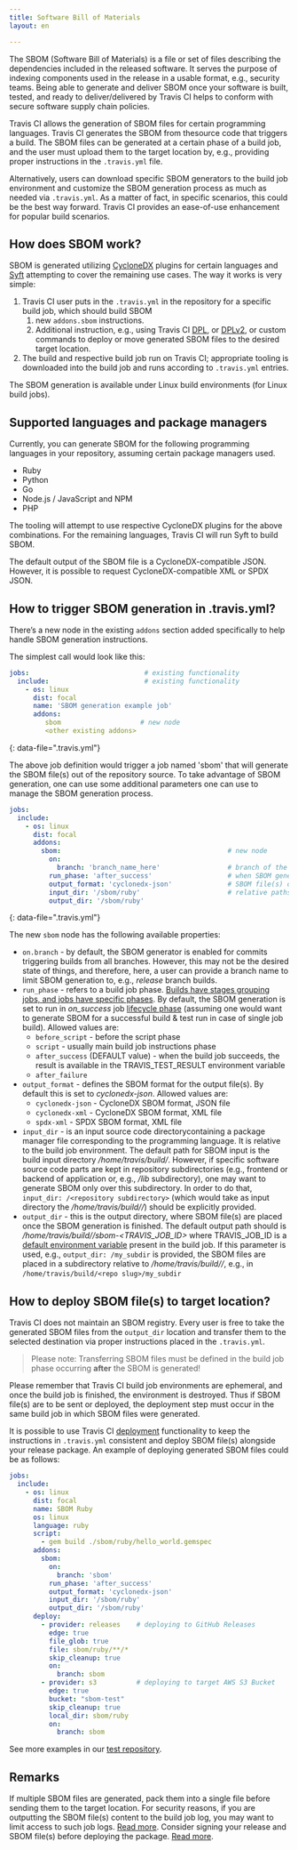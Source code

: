 ```yaml
---
title: Software Bill of Materials
layout: en

---
```


The SBOM (Software Bill of Materials) is a file or set of files describing the dependencies included in the released software. It serves the purpose of indexing components used in the release in a usable format, e.g., security teams. Being able to generate and deliver SBOM once your software is built, tested, and ready to deliver/delivered by Travis CI helps to conform with secure software supply chain policies.

Travis CI allows the generation of SBOM files for certain programming languages. Travis CI generates the SBOM from thesource code that triggers a build. The SBOM files can be generated at a certain phase of a build job, and the user must upload them to the target location by, e.g., providing proper instructions in the `.travis.yml` file. 

Alternatively, users can download specific SBOM generators to the build job environment and customize the SBOM generation process as much as needed via `.travis.yml`. As a matter of fact, in specific scenarios, this could be the best way forward. Travis CI provides an ease-of-use enhancement for popular build scenarios.

## How does SBOM work?

SBOM is generated utilizing [CycloneDX](https://cyclonedx.org/tool-center/) plugins for certain languages and [Syft](https://github.com/anchore/syft/) attempting to cover the remaining use cases. 
The way it works is very simple:

1. Travis CI user puts in the `.travis.yml` in the repository for a specific build job, which should build SBOM
    1. new `addons.sbom` instructions. 
    2. Additional instruction, e.g., using Travis CI [DPL](/user/deployment), or [DPLv2](/user/deployment-v2), or custom commands to deploy or move generated SBOM files to the desired target location.
2. The build and respective build job run on Travis CI; appropriate tooling is downloaded into the build job and runs according to `.travis.yml` entries.

The SBOM generation is available under Linux build environments (for Linux build jobs).


## Supported languages and package managers

Currently, you can generate SBOM for the following programming languages in your repository, assuming certain package managers used. 

 * Ruby
 * Python
 * Go
 * Node.js / JavaScript and NPM
 * PHP

The tooling will attempt to use respective CycloneDX plugins for the above combinations. 
For the remaining languages, Travis CI will run Syft to build SBOM. 

The default output of the SBOM file is a CycloneDX-compatible JSON. However, it is possible to request CycloneDX-compatible XML or SPDX JSON.


## How to trigger SBOM generation in .travis.yml?

There’s a new node in the existing `addons` section added specifically to help handle SBOM generation instructions.

The simplest call would look like this:

```yaml
jobs:                             # existing functionality
  include:                        # existing functionality
    - os: linux
      dist: focal
      name: 'SBOM generation example job'
      addons:
         sbom                    # new node
         <other existing addons>
```
{: data-file=".travis.yml"}

The above job definition would trigger a job named 'sbom' that will generate the SBOM file(s) out of the repository source. To take advantage of SBOM generation, one can use some additional parameters one can use to manage the SBOM generation process.

```yaml
jobs:
  include:
    - os: linux
      dist: focal
      addons:
        sbom:                                          # new node
          on:
            branch: 'branch_name_here'                 # branch of the repository
          run_phase: 'after_success'                   # when SBOM generation should be executed; see below
          output_format: 'cyclonedx-json'              # SBOM file(s) output format
          input_dir: '/sbom/ruby'                      # relative paths within build job environments, see below
          output_dir: '/sbom/ruby'
```
{: data-file=".travis.yml"}

The new `sbom` node has the following available properties:

* `on.branch` - by default, the SBOM generator is enabled for commits triggering builds from all branches. However, this may not be the desired state of things, and therefore, here, a user can provide a branch name to limit SBOM generation to, e.g., *release* branch builds.
* `run_phase` - refers to a build job phase. [Builds have stages grouping jobs, and jobs have specific phases](/user/for-beginners/#builds-stages-jobs-and-phases). By default, the SBOM generation is set to run in *on_success* job [lifecycle phase](/user/job-lifecycle/#the-job-lifecycle) (assuming one would want to generate SBOM for a successful build & test run in case of single job build). Allowed values are:
    * `before_script` - before the script phase
    * `script` - usually main build job instructions phase
    * `after_success` (DEFAULT value) - when the build job succeeds, the result is available in the TRAVIS_TEST_RESULT environment variable
    * `after_failure`
*  `output_format` - defines the SBOM format for the output file(s). By default this is set to *cyclonedx-json*. Allowed values are:
    * `cyclonedx-json` - CycloneDX SBOM format, JSON file
    * `cyclonedx-xml` - CycloneDX SBOM format, XML file
    * `spdx-xml` - SPDX SBOM format, XML file
*  `input_dir` - is an input source code directorycontaining a package manager file corresponding to the programming language. It is relative to the build job environment. The default path for SBOM input is the build input directory */home/travis/build/<repository slug>*. However, if specific software source code parts are kept in repository subdirectories (e.g., frontend or backend of application or, e.g., */lib* subdirectory), one may want to generate SBOM only over this subdirectory. In order to do that, `input_dir: /<repository subdirectory>` (which would take as input directory the */home/travis/build/<repository slug>/<repository subdirectory>*) should be explicitly provided.
*  `output_dir` - this is the output directory, where SBOM file(s) are placed once the SBOM generation is finished. The default output path should is */home/travis/build/<repo slug>/sbom-<TRAVIS_JOB_ID>* where TRAVIS_JOB_ID is a [default environment variable](/user/environment-variables#default-environment-variables) present in the build job. If this parameter is used, e.g., `output_dir: /my_subdir` is provided, the SBOM files are placed in a subdirectory  relative to */home/travis/build/<repo slug>/*, e.g., in `/home/travis/build/<repo slug>/my_subdir`
 
## How to deploy SBOM file(s) to target location?

Travis CI does not maintain an SBOM registry. Every user is free to take the generated SBOM files from the `output_dir` location and transfer them to the selected destination via proper instructions placed in the `.travis.yml`. 

> Please note: Transferring SBOM files must be defined in the build job phase occurring **after** the SBOM is generated!

Please remember that Travis CI build job environments are ephemeral, and once the build job is finished, the environment is destroyed. Thus if SBOM file(s) are to be sent or deployed, the deployment step must occur in the same build job in which SBOM files were generated.

It is possible to use Travis CI [deployment](/user/deployment) functionality to keep the instructions in `.travis.yml` consistent and deploy SBOM file(s) alongside your release package. An example of deploying generated SBOM files could be as follows:

```yaml
jobs:
  include:
    - os: linux
      dist: focal
      name: SBOM Ruby
      os: linux
      language: ruby
      script:
        - gem build ./sbom/ruby/hello_world.gemspec
      addons:
        sbom:
          on:
            branch: 'sbom'
          run_phase: 'after_success'
          output_format: 'cyclonedx-json'
          input_dir: '/sbom/ruby'
          output_dir: '/sbom/ruby'
      deploy:
        - provider: releases    # deploying to GitHub Releases
          edge: true
          file_glob: true
          file: sbom/ruby/**/*
          skip_cleanup: true
          on:
            branch: sbom
        - provider: s3          # deploying to target AWS S3 Bucket
          edge: true
          bucket: "sbom-test"
          skip_cleanup: true
          local_dir: sbom/ruby
          on:
            branch: sbom
```

See more examples in our [test repository](https://github.com/travis-ci/travis-tests/blob/sbom/.travis.yml#L44-L158).


## Remarks

If multiple SBOM files are generated, pack them into a single file before sending them to the target location.
For security reasons, if you are outputting the SBOM file(s) content to the build job log, you may want to limit access to such job logs. [Read more](/user/disable-job-logs/#limiting-access-to-build-job-logs).
Consider signing your release and SBOM file(s) before deploying the package. [Read more](/user/securely-signing-software).
